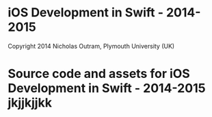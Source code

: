 iOS Development in Swift - 2014-2015
=======================
Copyright 2014 Nicholas Outram, Plymouth University (UK) 


Source code and assets for iOS Development in Swift - 2014-2015
jkjjkjjkk
===============================================================
